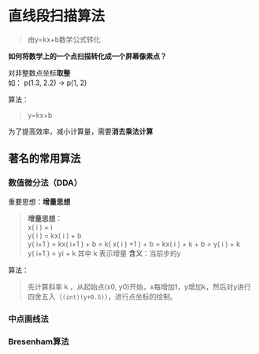# 直线段扫描算法

> 由y=kx+b数学公式转化

**如何将数学上的一个点扫描转化成一个屏幕像素点？**

对非整数点坐标**取整**  
如： p(1.3, 2.2) -> p(1, 2)

算法：
> y=kx+b

为了提高效率，减小计算量，需要**消去乘法计算**

## 著名的常用算法

### 数值微分法（DDA）

重要思想：**增量思想**

> **增量思想**：  
x( i ) = i  
y( i ) = kx( i ) + b  
y( i+1 ) = kx( i+1 ) + b = k( x( i ) +1 ) + b = kx( i ) + k + b = y( i ) + k  
y( i+1 ) = yi + k
其中 k 表示增量
**含义**：当前步的y

算法：
> 先计算斜率 k ，从起始点(x0, y0)开始，x每增加1，y增加k，然后对y进行四舍五入（`(int)(y+0.5)`），进行点坐标的绘制。

### 中点画线法

### Bresenham算法
